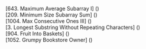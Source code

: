 [643. Maximum Average Subarray I] ()  
[209. Minimum Size Subarray Sum] ()  
[1004. Max Consecutive Ones III] ()  
[3. Longest Substring Without Repeating Characters] ()  
[904. Fruit Into Baskets] ()  
[1052. Grumpy Bookstore Owner] ()  

